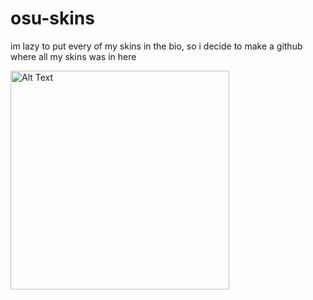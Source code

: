 # osu-skins

im lazy to put every of my skins in the bio, so i decide to make a github where all my skins was in here

<img src="https://skins.osuck.net/images/screenshots/4f0d2907b798a851fb7f82476272f025_xs.webp" width="350" alt="Alt Text">
